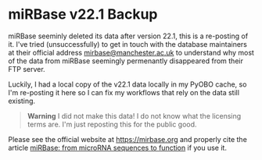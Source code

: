 # miRBase v22.1 Backup

miRBase seeminly deleted its data after version 22.1, this is a re-posting of it.
I've tried (unsuccessfully) to get in touch with the database maintainers at their
official address mirbase@manchester.ac.uk to understand
why most of the data from miRBase seemingly permenantly disappeared from their FTP server.

Luckily, I had a local copy of the v22.1 data locally in my PyOBO cache, so I'm
re-posting it here so I can fix my workflows that rely on the data still existing.

> **Warning**
> I did not make this data! I do not know what the licensing terms are.
> I'm just reposting this for the public good.

Please see the official website at https://mirbase.org and properly cite
the article [miRBase: from microRNA sequences to function](https://bioregistry.io/pubmed:30423142)
if you use it.
